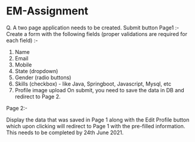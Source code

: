 # EM-Assignment

Q. A two page application needs to be created. Submit button
Page1 :-
Create a form with the following fields (proper validations are required for each field) :-
1. Name
2. Email
3. Mobile
4. State (dropdown)
5. Gender (radio buttons)
6. Skills (checkbox) - like Java, Springboot, Javascript, Mysql, etc
7. Profile image upload
On submit, you need to save the data in DB and redirect to Page 2.


Page 2:-


Display the data that was saved in Page 1 along with the Edit Profile button which upon clicking
will redirect to Page 1 with the pre-filled information.
This needs to be completed by 24th June 2021.
